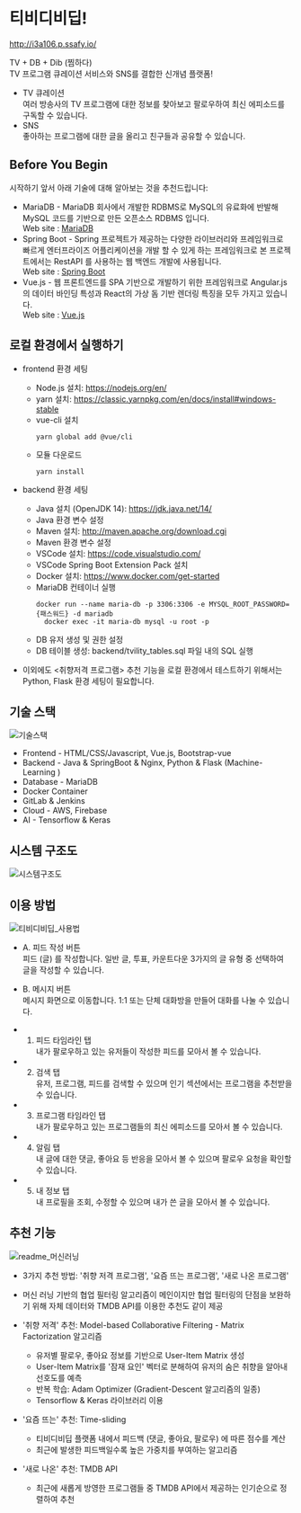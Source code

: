 # 티비디비딥!

http://i3a106.p.ssafy.io/   
   
TV + DB + Dib (찜하다)   
TV 프로그램 큐레이션 서비스와 SNS를 결합한 신개념 플랫폼!   

* TV 큐레이션   
여러 방송사의 TV 프로그램에 대한 정보를 찾아보고 팔로우하여 최신 에피소드를 구독할 수 있습니다.   
* SNS   
좋아하는 프로그램에 대한 글을 올리고 친구들과 공유할 수 있습니다.   

## Before You Begin   

시작하기 앞서 아래 기술에 대해 알아보는 것을 추천드립니다:
* MariaDB - MariaDB 회사에서 개발한 RDBMS로 MySQL의 유료화에 반발해 MySQL 코드를 기반으로 만든 오픈소스 RDBMS 입니다.
<br />Web site : [MariaDB](https://mariadb.org/)
* Spring Boot - Spring 프로젝트가 제공하는 다양한 라이브러리와 프레임워크로 빠르게 엔터프라이즈 어플리케이션을 개발 할 수 있게 하는 프레임워크로 본 프로젝트에서는 RestAPI 를 사용하는 웹 백엔드 개발에 사용됩니다.
<br />Web site : [Spring Boot](https://spring.io/projects/spring-boot)
* Vue.js - 웹 프론트엔드를 SPA 기반으로 개발하기 위한 프레임워크로 Angular.js의 데이터 바인딩 특성과 React의 가상 돔 기반 렌더링 특징을 모두 가지고 있습니다.
<br />Web site : [Vue.js](https://vuejs.org/)


## 로컬 환경에서 실행하기   

* frontend 환경 세팅
    * Node.js 설치: https://nodejs.org/en/
    * yarn 설치: https://classic.yarnpkg.com/en/docs/install#windows-stable
    * vue-cli 설치
        <pre><code>yarn global add @vue/cli</code></pre>
    * 모듈 다운로드
        <pre><code>yarn install</code></pre>
    
* backend 환경 세팅
    * Java 설치 (OpenJDK 14): https://jdk.java.net/14/
    * Java 환경 변수 설정
    * Maven 설치: http://maven.apache.org/download.cgi
    * Maven 환경 변수 설정
    * VSCode 설치: https://code.visualstudio.com/
    * VSCode Spring Boot Extension Pack 설치
    * Docker 설치: https://www.docker.com/get-started
    * MariaDB 컨테이너 실행
        <pre><code>docker run --name maria-db -p 3306:3306 -e MYSQL_ROOT_PASSWORD={패스워드} -d mariadb   
        docker exec -it maria-db mysql -u root -p</code></pre>
    * DB 유저 생성 및 권한 설정
    * DB 테이블 생성: backend/tvility_tables.sql 파일 내의 SQL 실행

* 이외에도 <취향저격 프로그램> 추천 기능을 로컬 환경에서 테스트하기 위해서는 Python, Flask 환경 세팅이 필요합니다.
    

## 기술 스택

![기술스택](/uploads/607a641c5452f1efdcaaed2ea896607d/기술스택.PNG)

* Frontend - HTML/CSS/Javascript, Vue.js, Bootstrap-vue
* Backend - Java & SpringBoot & Nginx, Python & Flask (Machine-Learning )
* Database - MariaDB
* Docker Container
* GitLab & Jenkins
* Cloud - AWS, Firebase
* AI - Tensorflow & Keras

## 시스템 구조도

![시스템구조도](/uploads/3c458e7d110c649d8a0f2d58cff86b4e/시스템구조도.PNG)

## 이용 방법

![티비디비딥_사용법](/uploads/6f8d31efa877655e60cb665bbf4673e4/티비디비딥_사용법.PNG)

* A. 피드 작성 버튼   
피드 (글) 를 작성합니다. 일반 글, 투표, 카운트다운 3가지의 글 유형 중 선택하여 글을 작성할 수 있습니다.   
   
* B. 메시지 버튼   
메시지 화면으로 이동합니다. 1:1 또는 단체 대화방을 만들어 대화를 나눌 수 있습니다.   
   
* 1. 피드 타임라인 탭   
내가 팔로우하고 있는 유저들이 작성한 피드를 모아서 볼 수 있습니다.
* 2. 검색 탭   
유저, 프로그램, 피드를 검색할 수 있으며 인기 섹션에서는 프로그램을 추천받을 수 있습니다.   
* 3. 프로그램 타임라인 탭   
내가 팔로우하고 있는 프로그램들의 최신 에피소드를 모아서 볼 수 있습니다.   
* 4. 알림 탭   
내 글에 대한 댓글, 좋아요 등 반응을 모아서 볼 수 있으며 팔로우 요청을 확인할 수 있습니다.   
* 5. 내 정보 탭   
내 프로필을 조회, 수정할 수 있으며 내가 쓴 글을 모아서 볼 수 있습니다.   

## 추천 기능

![readme_머신러닝](/uploads/da9f6db62d5a2a59fe3bf11723db49a2/readme_머신러닝.PNG)

* 3가지 추천 방법: '취향 저격 프로그램', '요즘 뜨는 프로그램', '새로 나온 프로그램'
   
* 머신 러닝 기반의 협업 필터링 알고리즘이 메인이지만 협업 필터링의 단점을 보완하기 위해 자체 데이터와 TMDB API를 이용한 추천도 같이 제공
   
* '취향 저격' 추천: Model-based Collaborative Filtering - Matrix Factorization 알고리즘
    * 유저별 팔로우, 좋아요 정보를 기반으로 User-Item Matrix 생성
    * User-Item Matrix를 '잠재 요인' 벡터로 분해하여 유저의 숨은 취향을 알아내 선호도를 예측
    * 반복 학습: Adam Optimizer (Gradient-Descent 알고리즘의 일종)
    * Tensorflow & Keras 라이브러리 이용
   
* '요즘 뜨는' 추천: Time-sliding
    * 티비디비딥 플랫폼 내에서 피드백 (댓글, 좋아요, 팔로우) 에 따른 점수를 계산
    * 최근에 발생한 피드백일수록 높은 가중치를 부여하는 알고리즘

* '새로 나온' 추천: TMDB API
    * 최근에 새롭게 방영한 프로그램들 중 TMDB API에서 제공하는 인기순으로 정렬하여 추천